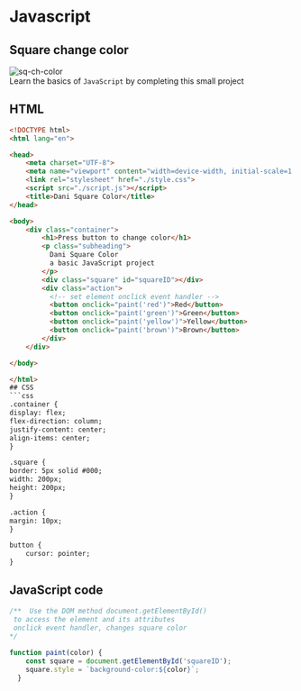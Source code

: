 # Javascript
## Square change color
![sq-ch-color](https://github.com/danielurra/javascript-square-change-colors/assets/51704179/2050c8d5-ad05-4a82-9597-aba9a2decb4d)<br>
Learn the basics of `JavaScript` by completing this small project<br>
## HTML
```html
<!DOCTYPE html>
<html lang="en">

<head>
    <meta charset="UTF-8">
    <meta name="viewport" content="width=device-width, initial-scale=1.0">
    <link rel="stylesheet" href="./style.css">
    <script src="./script.js"></script>
    <title>Dani Square Color</title>
</head>

<body>
    <div class="container">
        <h1>Press button to change color</h1>
        <p class="subheading">
          Dani Square Color
          a basic JavaScript project
        </p>
        <div class="square" id="squareID"></div>
        <div class="action">
          <!-- set element onclick event handler -->
          <button onclick="paint('red')">Red</button>
          <button onclick="paint('green')">Green</button>
          <button onclick="paint('yellow')">Yellow</button>
          <button onclick="paint('brown')">Brown</button>
        </div>
    </div>

</body>

</html>
## CSS
```css
.container {
display: flex;
flex-direction: column;
justify-content: center;
align-items: center;
}

.square {
border: 5px solid #000;
width: 200px;
height: 200px;
}

.action {
margin: 10px;
}

button {
    cursor: pointer;
}
```
## JavaScript code
```javascript
/**  Use the DOM method document.getElementById()
 to access the element and its attributes
 onclick event handler, changes square color 
*/
    
function paint(color) {
    const square = document.getElementById('squareID');
    square.style = `background-color:${color}`;
  }
```
```

